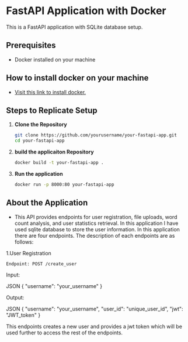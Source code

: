 # FastAPI Application with Docker

This is a FastAPI application with SQLite database setup.

## Prerequisites
- Docker installed on your machine

## How to install docker on your machine
- [Visit this link to install docker.](https://www.google.com/url?sa=t&rct=j&q=&esrc=s&source=web&cd=&cad=rja&uact=8&ved=2ahUKEwj47_Gi37GDAxXg9zgGHbebBM8QFnoECA4QAQ&url=https%3A%2F%2Fdocs.docker.com%2Fdesktop%2Finstall%2Fwindows-install%2F&usg=AOvVaw0gOH_f-GJONTgQiwOHyibD&opi=89978449)


## Steps to Replicate Setup

1. **Clone the Repository**
   ```bash
   git clone https://github.com/yourusername/your-fastapi-app.git
   cd your-fastapi-app

2.   **build the applicaiton Repository**
     ```bash
     docker build -t your-fastapi-app .

3.   **Run the application**
     ```bash
     docker run -p 8000:80 your-fastapi-app

## About the Application

- This API provides endpoints for user registration, file uploads, word count analysis, and user statistics retrieval. In this application I have used sqlite database to store the user information. In this application there are four endpoints. The description of each endpoints are as follows: 

1.User Registration
	
	Endpoint: POST /create_user

Input:

JSON
{
  "username": "your_username"
}

Output:

JSON
{
  "username": "your_username",
  "user_id": "unique_user_id",
  "jwt": "JWT_token"
}

This endpoints creates a new user and provides a jwt token which will be used further to access the rest of the endpoints. 




